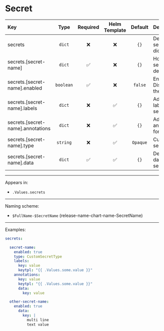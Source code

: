 # Secret

| Key                               |   Type    | Required | Helm Template | Default  | Description                       |
| :-------------------------------- | :-------: | :------: | :-----------: | :------: | :-------------------------------- |
| secrets                           |  `dict`   |    ❌    |      ❌       |   `{}`   | Define the secrets as dicts       |
| secrets.[secret-name]             |  `dict`   |    ✅    |      ❌       |   `{}`   | Holds secret definition           |
| secrets.[secret-name].enabled     | `boolean` |    ✅    |      ❌       | `false`  | Enables or Disables the secret    |
| secrets.[secret-name].labels      |  `dict`   |    ❌    |      ✅       |   `{}`   | Additional labels for secret      |
| secrets.[secret-name].annotations |  `dict`   |    ❌    |      ✅       |   `{}`   | Additional annotations for secret |
| secrets.[secret-name].type        | `string`  |    ❌    |      ✅       | `Opaque` | Custom secret type                |
| secrets.[secret-name].data        |  `dict`   |    ✅    |      ✅       |   `{}`   | Define the data of the secret     |

---

Appears in:

- `.Values.secrets`

---

Naming scheme:

- `$FullName-$SecretName` (release-name-chart-name-SecretName)

---

Examples:

```yaml
secrets:

  secret-name:
    enabled: true
    type: CustomSecretType
    labels:
      key: value
      keytpl: "{{ .Values.some.value }}"
    annotations:
      key: value
      keytpl: "{{ .Values.some.value }}"
      data:
        key: value

  other-secret-name:
    enabled: true
      data:
        key: |
          multi line
          text value
```
